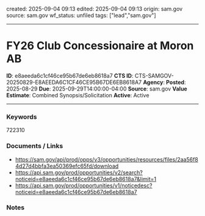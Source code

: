 created: 2025-09-04 09:13
edited: 2025-09-04 09:13
origin: sam.gov
source: sam.gov
wf_status: unfiled
tags: ["lead","sam.gov"]

---

# FY26 Club Concessionaire at Moron AB

**ID**: e8aeeda6c1cf46ce95b67de6eb8618a7
**CTS ID**: CTS-SAMGOV-20250829-E8AEEDA6C1CF46CE95B67DE6EB8618A7
**Agency**: 
**Posted**: 2025-08-29
**Due**: 2025-09-29T14:00:00-04:00
**Source**: sam.gov
**Value Estimate**: Combined Synopsis/Solicitation
**Active**: Active

---

### Keywords
722310

### Documents / Links
- <https://sam.gov/api/prod/opps/v3/opportunities/resources/files/2aa56f84d27d4bbfa3ea50369efc65fd/download>
- <https://api.sam.gov/prod/opportunities/v2/search?noticeid=e8aeeda6c1cf46ce95b67de6eb8618a7&limit=1>
- <https://api.sam.gov/prod/opportunities/v1/noticedesc?noticeid=e8aeeda6c1cf46ce95b67de6eb8618a7>

### Notes

